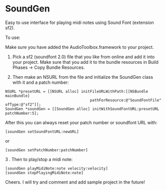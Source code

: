 SoundGen
========

Easy to use interface for playing midi notes using Sound Font (extension sf2).

To use:

Make sure you have added the AudioToolbox.framework to your project.

1. Pick a sf2 (soundfont 2.0) file that you like from online and add it into your project.  Make sure that you add it to the bundle resources in Build Phases -> Copy Bundle Resources.

2. Then make an NSURL from the file and initialize the SoundGen class with it and a patch number:
```
NSURL *presetURL = [[NSURL alloc] initFileURLWithPath:[[NSBundle mainBundle] 
                                      pathForResource:@"SoundFontFile" ofType:@"sf2"]];
SoundGen *soundGen = [[SoundGen alloc] initWithSoundFontURL:presetURL patchNumber:5];
```
After this you can always reset your patch number or soundfont URL with:
```
[soundGen setSoundFontURL:newURL]
```
or
```
[soundGen setPatchNumber:patchNumber]
```
 
3 . Then to play/stop a midi note:

```
[soundGen playMidiNote:note velocity:velocity]
[soundGen stopPlayingMidiNote:note]
```

Cheers. I will try and comment and add sample project in the future!
